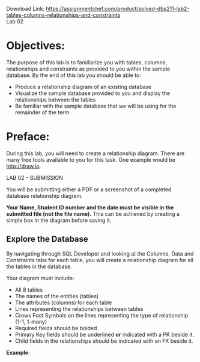 Download Link: https://assignmentchef.com/product/solved-dbs211-lab2-tables-columns-relationships-and-constraints
<br>
Lab 02

<h1>Objectives:</h1>

The purpose of this lab is to familiarize you with tables, columns, relationships and constraints as provided to you within the sample database.  By the end of this lab you should be able to:

<ul>

 <li>Produce a relationship diagram of an existing database</li>

 <li>Visualize the sample database provided to you and display the relationships between the tables</li>

 <li>Be familiar with the sample database that we will be using for the remainder of the term</li>

</ul>

<h1>Preface:</h1>

During this lab, you will need to create a relationship diagram.  There are many free tools available to you for this task.  One example would be http://draw.io.

LAB 02 – SUBMISSION

You will be submitting either a PDF or a screenshot of a completed database relationship diagram.

<strong>Your Name, Student ID number and the date must be visible in the submitted file (not the file name).</strong>  This can be achieved by creating a simple box in the diagram before saving it.

<h2>Explore the Database</h2>

By navigating through SQL Developer and looking at the Columns, Data and Constraints tabs for each table, you will create a relationship diagram for all the tables in the database.

Your diagram must include:

<ul>

 <li>All 8 tables</li>

 <li>The names of the entities (tables)</li>

 <li>The attributes (columns) for each table</li>

 <li>Lines representing the relationships between tables</li>

 <li>Crows Foot Symbols on the lines representing the type of relationship (1-1, 1-many)</li>

 <li>Required fields should be bolded</li>

 <li>Primary Key fields should be underlined <strong>or</strong> indicated with a PK beside it.</li>

 <li>Child fields in the relationships should be indicated with an FK beside it.</li>

</ul>

<strong>Example</strong>:


